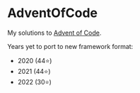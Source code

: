 # AdventOfCode

My solutions to [Advent of Code](https://adventofcode.com/).

Years yet to port to new framework format:
 - 2020 (44⭐)
 - 2021 (44⭐)
 - 2022 (30⭐)